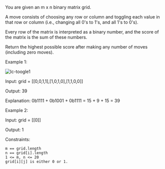 

You are given an m x n binary matrix grid.

A move consists of choosing any row or column and toggling each value in that row or column (i.e., changing all 0's to 1's, and all 1's to 0's).

Every row of the matrix is interpreted as a binary number, and the score of the matrix is the sum of these numbers.

Return the highest possible score after making any number of moves (including zero moves).

 

Example 1:

![lc-toogle1](https://github.com/marouanaddou/Problem-Solving/assets/105064179/aedf4dfd-c9b6-41ea-9eef-4d686f981827)

Input: grid = [[0,0,1,1],[1,0,1,0],[1,1,0,0]]

Output: 39

Explanation: 0b1111 + 0b1001 + 0b1111 = 15 + 9 + 15 = 39

Example 2:

Input: grid = [[0]]

Output: 1

 

Constraints:

    m == grid.length
    n == grid[i].length
    1 <= m, n <= 20
    grid[i][j] is either 0 or 1.

